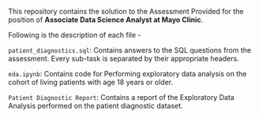 This repository contains the solution to the Assessment Provided for the position of 
<b>Associate Data Science Analyst at Mayo Clinic</b>.

Following is the description of each file -

`patient_diagnostics.sql`: Contains answers to the SQL questions from the assessment. Every sub-task is separated by their appropriate headers.

`eda.ipynb`: Contains code for Performing exploratory data analysis on the cohort of living patients with age 18 years or older.

`Patient Diagnostic Report`: Contains a report of the Exploratory Data Analysis performed on the patient diagnostic dataset.
